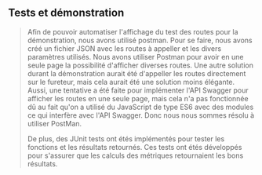 ## Tests et démonstration
>Afin de pouvoir automatiser l'affichage du test des routes pour la démonstration, nous avons utilisé postman. Pour se faire, nous avons créé un fichier JSON avec les routes à appeller et les divers paramètres utilisés. Nous avons utiliser Postman pour avoir en une seule page la possibilité d'afficher diverses routes. Une autre solution durant la démonstration aurait été d'appeller les routes directement sur le fureteur, mais cela aurait été une solution moins élégante. Aussi, une tentative a été faite pour implémenter l'API Swagger pour afficher les routes en une seule page, mais cela n'a pas fonctionnée dû au fait qu'on a utilisé du JavaScript de type ES6 avec des modules ce qui interfère avec l'API Swagger. Donc nous nous sommes résolu à utiliser PostMan.
>
>De plus, des JUnit tests ont étés implémentés pour tester les fonctions et les résultats retournés. Ces tests ont étés développés pour s'assurer que les calculs des métriques retournaient les bons résultats.
